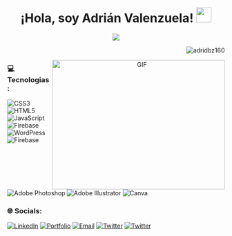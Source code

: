 <h1 align="center">¡Hola, soy Adrián Valenzuela! <img src="https://media.giphy.com/media/hvRJCLFzcasrR4ia7z/giphy.gif" width="35"></h1>
<p align="center">
  <a href="https://github.com/DenverCoder1/readme-typing-svg"><img src="https://readme-typing-svg.herokuapp.com?lines=Front%20End%20Developer&center=true&width=500&height=50"></a>
</p>

<p align="right"> <img src="https://komarev.com/ghpvc/?username=adridbz160&label=Visitantes&color=0e75b6&style=plastic" alt="adridbz160" /> </p>

<a target="_blank" align="center">
  <img align="right" top="500" height="300" width="400" alt="GIF" src="https://media.giphy.com/media/SWoSkN6DxTszqIKEqv/giphy.gif">
</a>

### 💻 Tecnologias:
![CSS3](https://img.shields.io/badge/css3-%231572B6.svg?style=for-the-badge&logo=css3&logoColor=white) 
![HTML5](https://img.shields.io/badge/html5-%23E34F26.svg?style=for-the-badge&logo=html5&logoColor=white) 
![JavaScript](https://img.shields.io/badge/javascript-%23323330.svg?style=for-the-badge&logo=javascript&logoColor=%23F7DF1E) 
![Firebase](https://img.shields.io/badge/firebase-%23039BE5.svg?style=for-the-badge&logo=firebase) 
![WordPress](https://img.shields.io/badge/WordPress-%23117AC9.svg?style=for-the-badge&logo=WordPress&logoColor=white) 
![Firebase](https://img.shields.io/badge/firebase-a08021?style=for-the-badge&logo=firebase&logoColor=ffcd34) 
![Adobe Photoshop](https://img.shields.io/badge/adobe%20photoshop-%2331A8FF.svg?style=for-the-badge&logo=adobe%20photoshop&logoColor=white) 
![Adobe Illustrator](https://img.shields.io/badge/adobe%20illustrator-%23FF9A00.svg?style=for-the-badge&logo=adobe%20illustrator&logoColor=white) 
![Canva](https://img.shields.io/badge/Canva-%2300C4CC.svg?style=for-the-badge&logo=Canva&logoColor=white)

### 🌐 Socials:

<div align="left">
	<a href="https://www.linkedin.com/in/adri-valenzuela/" target="_blank"><img src="https://img.shields.io/static/v1?style=for-the-badge&message=LinkedIn&color=0A66C2&logo=LinkedIn&logoColor=FFFFFF&label=" alt="LinkedIn" /></a>
	<a href="https://adrianvalenzuela.netlify.app/" target="_blank"><img src="https://img.shields.io/static/v1?style=for-the-badge&message=Portfolio&color=2C2C4C&label=" alt="Portfolio" /></a>
	<a href="mailto:adrivbusiness@gail.com" target="_blank"><img alt="Email" src="https://img.shields.io/static/v1?style=for-the-badge&message=Gmail&color=EA4335&logo=Gmail&logoColor=FFFFFF&label=" /></a>
	<a href="https://x.com/AdriDBZ16" target="_blank"><img src="https://img.shields.io/static/v1?style=for-the-badge&message=Twitter&color=4385d2&logo=Twitter&logoColor=FFFFFF&label=" alt="Twitter" /></a>
	<a href="https://www.tiktok.com/@adridbz16_" target="_blank"><img src="https://img.shields.io/static/v1?style=for-the-badge&message=TikTok&color=202020&logo=Twitter&logoColor=FFFFFF&label=" alt="Twitter" /></a>
</div>

<!-- Proudly created with GPRM ( https://gprm.itsvg.in ) -->

